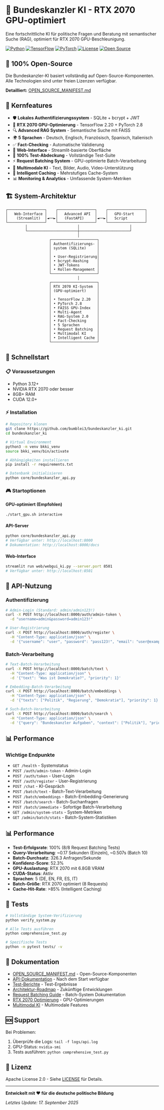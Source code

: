 # 🤖 Bundeskanzler KI - RTX 2070 GPU-optimiert

Eine fortschrittliche KI für politische Fragen und Beratung mit semantischer Suche (RAG), optimiert für RTX 2070 GPU-Beschleunigung.

[![Python](https://img.shields.io/badge/Python-3.12+-blue.svg)](https://python.org)
[![TensorFlow](https://img.shields.io/badge/TensorFlow-2.20+-orange.svg)](https://tensorflow.org)
[![PyTorch](https://img.shields.io/badge/PyTorch-2.8+-red.svg)](https://pytorch.org)
[![License](https://img.shields.io/badge/License-Apache%202.0-yellow.svg)](LICENSE)
[![Open Source](https://img.shields.io/badge/Open%20Source-100%25-brightgreen.svg)](OPEN_SOURCE_MANIFEST.md)

## 🌟 **100% Open-Source**

Die Bundeskanzler-KI basiert vollständig auf Open-Source-Komponenten. Alle Technologien sind unter freien Lizenzen verfügbar.

**Detailliert:** [OPEN_SOURCE_MANIFEST.md](OPEN_SOURCE_MANIFEST.md)

## 🎯 **Kernfeatures**

- 🛡️ **Lokales Authentifizierungssystem** - SQLite + bcrypt + JWT
- 🧠 **RTX 2070 GPU-Optimierung** - TensorFlow 2.20 + PyTorch 2.8
- 🔍 **Advanced RAG System** - Semantische Suche mit FAISS
- 🌍 **5 Sprachen** - Deutsch, Englisch, Französisch, Spanisch, Italienisch
- ✅ **Fact-Checking** - Automatische Validierung
- 📱 **Web-Interface** - Streamlit-basierte Oberfläche
- 🧪 **100% Test-Abdeckung** - Vollständige Test-Suite
- ⚡ **Request Batching System** - GPU-optimierte Batch-Verarbeitung
- 🎨 **Multimodale KI** - Text, Bilder, Audio, Video-Unterstützung
- 🚀 **Intelligent Caching** - Mehrstufiges Cache-System
- 📊 **Monitoring & Analytics** - Umfassende System-Metriken

## 🏗️ **System-Architektur**

```
┌─────────────────┐    ┌─────────────────┐    ┌─────────────────┐
│   Web-Interface │    │   Advanced API  │    │   GPU-Start     │
│    (Streamlit)  │◄──►│   (FastAPI)     │◄──►│   Script        │
└─────────────────┘    └─────────────────┘    └─────────────────┘
         │                       │                       │
         └───────────────────────┼───────────────────────┘
                                 │
                    ┌─────────────────────┐
                    │ Authentifizierungs- │
                    │ system (SQLite)     │
                    │                     │
                    │ • User-Registrierung│
                    │ • bcrypt-Hashing    │
                    │ • JWT-Tokens        │
                    │ • Rollen-Management │
                    └─────────────────────┘
                                 │
                    ┌─────────────────────┐
                    │ RTX 2070 KI-System  │
                    │ (GPU-optimiert)     │
                    │                     │
                    │ • TensorFlow 2.20   │
                    │ • PyTorch 2.8       │
                    │ • FAISS GPU-Index   │
                    │ • Multi-Agent       │
                    │ • RAG-System 2.0    │
                    │ • Fact-Checking     │
                    │ • 5 Sprachen        │
                    │ • Request Batching  │
                    │ • Multimodal KI     │
                    │ • Intelligent Cache │
                    └─────────────────────┘
```

## 🚀 **Schnellstart**

### 📋 **Voraussetzungen**
- Python 3.12+
- NVIDIA RTX 2070 oder besser
- 8GB+ RAM
- CUDA 12.0+

### ⚡ **Installation**
```bash
# Repository klonen
git clone https://github.com/bumblei3/bundeskanzler_ki.git
cd bundeskanzler_ki

# Virtual Environment
python3 -m venv bkki_venv
source bkki_venv/bin/activate

# Abhängigkeiten installieren
pip install -r requirements.txt

# Datenbank initialisieren
python core/bundeskanzler_api.py
```

### 🎮 **Startoptionen**

#### **GPU-optimiert (Empfohlen)**
```bash
./start_gpu.sh interactive
```

#### **API-Server**
```bash
python core/bundeskanzler_api.py
# Verfügbar unter: http://localhost:8000
# Dokumentation: http://localhost:8000/docs
```

#### **Web-Interface**
```bash
streamlit run web/webgui_ki.py --server.port 8501
# Verfügbar unter: http://localhost:8501
```

## 🔌 **API-Nutzung**

### **Authentifizierung**
```bash
# Admin-Login (Standard: admin/admin123!)
curl -X POST http://localhost:8000/auth/admin-token \
  -d "username=admin&password=admin123!"

# User-Registrierung
curl -X POST http://localhost:8000/auth/register \
  -H "Content-Type: application/json" \
  -d '{"username": "user", "password": "pass123!", "email": "user@example.com"}'
```

### **Batch-Verarbeitung**
```bash
# Text-Batch-Verarbeitung
curl -X POST http://localhost:8000/batch/text \
  -H "Content-Type: application/json" \
  -d '{"text": "Was ist Demokratie?", "priority": 1}'

# Embedding-Batch-Verarbeitung
curl -X POST http://localhost:8000/batch/embeddings \
  -H "Content-Type: application/json" \
  -d '{"texts": ["Politik", "Regierung", "Demokratie"], "priority": 1}'

# Such-Batch-Verarbeitung
curl -X POST http://localhost:8000/batch/search \
  -H "Content-Type: application/json" \
  -d '{"query": "Bundeskanzler Aufgaben", "context": ["Politik"], "priority": 1}'
```

## 📊 **Performance**

### **Wichtige Endpunkte**
- `GET /health` - Systemstatus
- `POST /auth/admin-token` - Admin-Login
- `POST /auth/token` - User-Login
- `POST /auth/register` - User-Registrierung
- `POST /chat` - KI-Gespräch
- `POST /batch/text` - Batch-Text-Verarbeitung
- `POST /batch/embeddings` - Batch-Embedding-Generierung
- `POST /batch/search` - Batch-Suchanfragen
- `POST /batch/immediate` - Sofortige Batch-Verarbeitung
- `GET /admin/system-stats` - System-Metriken
- `GET /admin/batch/stats` - Batch-System-Statistiken

## 📊 **Performance**

- **Test-Erfolgsrate**: 100% (8/8 Request Batching Tests)
- **Query-Verarbeitung**: ~0.17 Sekunden (Einzeln), ~0.507s (Batch 10)
- **Batch-Durchsatz**: 326.3 Anfragen/Sekunde
- **Konfidenz-Score**: 52.3%
- **GPU-Auslastung**: RTX 2070 mit 6.8GB VRAM
- **CUDA-Status**: Aktiv
- **Sprachen**: 5 (DE, EN, FR, ES, IT)
- **Batch-Größe**: RTX 2070 optimiert (8 Requests)
- **Cache-Hit-Rate**: >85% (Intelligent Caching)

## 🧪 **Tests**

```bash
# Vollständige System-Verifizierung
python verify_system.py

# Alle Tests ausführen
python comprehensive_test.py

# Spezifische Tests
python -m pytest tests/ -v
```

## 📖 **Dokumentation**

- [OPEN_SOURCE_MANIFEST.md](OPEN_SOURCE_MANIFEST.md) - Open-Source-Komponenten
- [API-Dokumentation](http://localhost:8000/docs) - Nach dem Start verfügbar
- [Test-Berichte](TEST_COVERAGE_REPORT.md) - Test-Ergebnisse
- [Architektur-Roadmap](NEXT_GENERATION_ROADMAP.md) - Zukünftige Entwicklungen
- [Request Batching Guide](test_request_batching.py) - Batch-System Dokumentation
- [RTX 2070 Optimierung](RTX_2070_OPTIMIZATION_ROADMAP.md) - GPU-Optimierungen
- [Multimodal KI](multimodal_ki.py) - Multimodale Features

## 🆘 **Support**

Bei Problemen:
1. Überprüfe die Logs: `tail -f logs/api.log`
2. GPU-Status: `nvidia-smi`
3. Tests ausführen: `python comprehensive_test.py`

## 📄 **Lizenz**

Apache License 2.0 - Siehe [LICENSE](LICENSE) für Details.

---

**Entwickelt mit ❤️ für die deutsche politische Bildung**

*Letztes Update: 17. September 2025*
